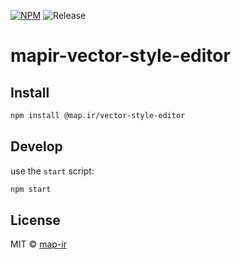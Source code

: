 [![NPM](https://img.shields.io/npm/v/@map.ir/vector-style-editor.svg)](https://www.npmjs.com/package/@map.ir/vector-style-editor)
![Release](https://github.com/map-ir/vector-style-editor/workflows/Release/badge.svg)

# mapir-vector-style-editor

## Install

```bash
npm install @map.ir/vector-style-editor
```

## Develop

use the `start` script:

```bash
npm start
```

## License

MIT © [map-ir](LICENSE)
